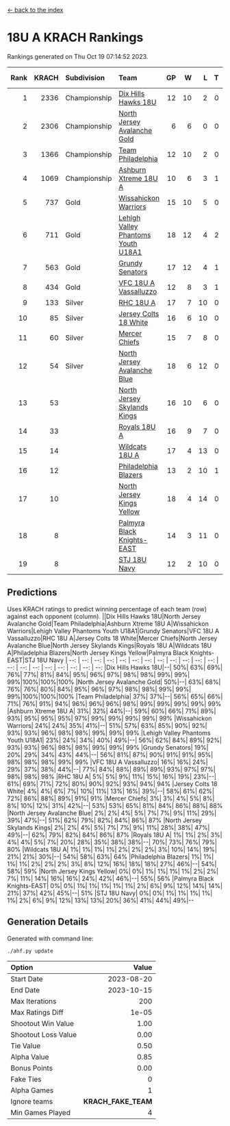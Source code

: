 [<- back to the index](readme.md)
# 18U A KRACH Rankings
Rankings generated on Thu Oct 19 07:14:52 2023.

Rank|KRACH|Subdivision|Team|GP|W|L|T|OTW|OTL|SoS|Exp Wins|Win Diff
---:|---:|:---|:---|---:|---:|---:|---:|---:|---:|---:|---:|---:
1|2336|Championship|[Dix Hills Hawks 18U](https://gamesheetstats.com/seasons/3659/teams/140731/schedule)|12|10|2|0|1|0|540|10.9|0.0
2|2306|Championship|[North Jersey Avalanche Gold](https://gamesheetstats.com/seasons/3659/teams/140737/schedule)|6|6|0|0|0|0|51|6.8|-0.0
3|1366|Championship|[Team Philadelphia](https://gamesheetstats.com/seasons/3659/teams/140745/schedule)|12|10|2|0|0|0|486|10.9|0.0
4|1069|Championship|[Ashburn Xtreme 18U A](https://gamesheetstats.com/seasons/3659/teams/140730/schedule)|10|6|3|1|1|0|675|7.4|0.0
5|737|Gold|[Wissahickon Warriors](https://gamesheetstats.com/seasons/3659/teams/140748/schedule)|15|10|5|0|0|0|628|10.9|0.0
6|711|Gold|[Lehigh Valley Phantoms Youth U18A1](https://gamesheetstats.com/seasons/3659/teams/140734/schedule)|18|12|4|2|0|0|460|13.9|0.0
7|563|Gold|[Grundy Senators](https://gamesheetstats.com/seasons/3659/teams/140732/schedule)|17|12|4|1|0|0|414|13.4|0.0
8|434|Gold|[VFC 18U A Vassalluzzo](https://gamesheetstats.com/seasons/3659/teams/140746/schedule)|12|8|3|1|2|1|315|9.4|0.0
9|133|Silver|[RHC 18U A](https://gamesheetstats.com/seasons/3659/teams/140742/schedule)|17|7|10|0|0|1|599|7.9|0.0
10|85|Silver|[Jersey Colts 18 White](https://gamesheetstats.com/seasons/3659/teams/140733/schedule)|16|6|10|0|0|2|676|6.9|0.0
11|60|Silver|[Mercer Chiefs](https://gamesheetstats.com/seasons/3659/teams/140735/schedule)|15|7|8|0|0|0|314|7.9|0.0
12|54|Silver|[North Jersey Avalanche Blue](https://gamesheetstats.com/seasons/3659/teams/140736/schedule)|18|6|12|0|0|0|550|6.9|0.0
13|53||[North Jersey Skylands Kings](https://gamesheetstats.com/seasons/3659/teams/140739/schedule)|16|10|6|0|0|1|295|10.9|0.0
14|33||[Royals 18U A](https://gamesheetstats.com/seasons/3659/teams/140743/schedule)|16|9|7|0|1|0|134|9.9|0.0
15|14||[Wildcats 18U A](https://gamesheetstats.com/seasons/3659/teams/140747/schedule)|17|4|13|0|0|1|331|4.9|0.0
16|12||[Philadelphia Blazers](https://gamesheetstats.com/seasons/3659/teams/140741/schedule)|13|2|10|1|0|2|265|3.4|0.0
17|10||[North Jersey Kings Yellow](https://gamesheetstats.com/seasons/3659/teams/140738/schedule)|18|4|14|0|1|0|114|4.9|0.0
18|8||[Palmyra Black Knights-EAST](https://gamesheetstats.com/seasons/3659/teams/140740/schedule)|14|3|11|0|2|0|233|3.9|0.0
19|8||[STJ 18U Navy](https://gamesheetstats.com/seasons/3659/teams/140744/schedule)|12|2|10|0|0|0|275|2.9|0.0

## Predictions
Uses KRACH ratings to predict winning percentage of each team (row) against each opponent (column).
||Dix Hills Hawks 18U|North Jersey Avalanche Gold|Team Philadelphia|Ashburn Xtreme 18U A|Wissahickon Warriors|Lehigh Valley Phantoms Youth U18A1|Grundy Senators|VFC 18U A Vassalluzzo|RHC 18U A|Jersey Colts 18 White|Mercer Chiefs|North Jersey Avalanche Blue|North Jersey Skylands Kings|Royals 18U A|Wildcats 18U A|Philadelphia Blazers|North Jersey Kings Yellow|Palmyra Black Knights-EAST|STJ 18U Navy
| --: | --: | --: | --: | --: | --: | --: | --: | --: | --: | --: | --: | --: | --: | --: | --: | --: | --: | --: | --: 
|Dix Hills Hawks 18U|--| 50%| 63%| 69%| 76%| 77%| 81%| 84%| 95%| 96%| 97%| 98%| 98%| 99%| 99%| 99%|100%|100%|100%
|North Jersey Avalanche Gold| 50%|--| 63%| 68%| 76%| 76%| 80%| 84%| 95%| 96%| 97%| 98%| 98%| 99%| 99%| 99%|100%|100%|100%
|Team Philadelphia| 37%| 37%|--| 56%| 65%| 66%| 71%| 76%| 91%| 94%| 96%| 96%| 96%| 98%| 99%| 99%| 99%| 99%| 99%
|Ashburn Xtreme 18U A| 31%| 32%| 44%|--| 59%| 60%| 66%| 71%| 89%| 93%| 95%| 95%| 95%| 97%| 99%| 99%| 99%| 99%| 99%
|Wissahickon Warriors| 24%| 24%| 35%| 41%|--| 51%| 57%| 63%| 85%| 90%| 92%| 93%| 93%| 96%| 98%| 98%| 99%| 99%| 99%
|Lehigh Valley Phantoms Youth U18A1| 23%| 24%| 34%| 40%| 49%|--| 56%| 62%| 84%| 89%| 92%| 93%| 93%| 96%| 98%| 98%| 99%| 99%| 99%
|Grundy Senators| 19%| 20%| 29%| 34%| 43%| 44%|--| 56%| 81%| 87%| 90%| 91%| 91%| 95%| 98%| 98%| 98%| 99%| 99%
|VFC 18U A Vassalluzzo| 16%| 16%| 24%| 29%| 37%| 38%| 44%|--| 77%| 84%| 88%| 89%| 89%| 93%| 97%| 97%| 98%| 98%| 98%
|RHC 18U A|  5%|  5%|  9%| 11%| 15%| 16%| 19%| 23%|--| 61%| 69%| 71%| 72%| 80%| 90%| 92%| 93%| 94%| 94%
|Jersey Colts 18 White|  4%|  4%|  6%|  7%| 10%| 11%| 13%| 16%| 39%|--| 58%| 61%| 62%| 72%| 86%| 88%| 89%| 91%| 91%
|Mercer Chiefs|  3%|  3%|  4%|  5%|  8%|  8%| 10%| 12%| 31%| 42%|--| 53%| 53%| 65%| 81%| 84%| 86%| 88%| 88%
|North Jersey Avalanche Blue|  2%|  2%|  4%|  5%|  7%|  7%|  9%| 11%| 29%| 39%| 47%|--| 51%| 62%| 79%| 82%| 84%| 86%| 87%
|North Jersey Skylands Kings|  2%|  2%|  4%|  5%|  7%|  7%|  9%| 11%| 28%| 38%| 47%| 49%|--| 62%| 79%| 82%| 84%| 86%| 87%
|Royals 18U A|  1%|  1%|  2%|  3%|  4%|  4%|  5%|  7%| 20%| 28%| 35%| 38%| 38%|--| 70%| 73%| 76%| 79%| 80%
|Wildcats 18U A|  1%|  1%|  1%|  1%|  2%|  2%|  2%|  3%| 10%| 14%| 19%| 21%| 21%| 30%|--| 54%| 58%| 63%| 64%
|Philadelphia Blazers|  1%|  1%|  1%|  1%|  2%|  2%|  2%|  3%|  8%| 12%| 16%| 18%| 18%| 27%| 46%|--| 54%| 58%| 59%
|North Jersey Kings Yellow|  0%|  0%|  1%|  1%|  1%|  1%|  2%|  2%|  7%| 11%| 14%| 16%| 16%| 24%| 42%| 46%|--| 55%| 56%
|Palmyra Black Knights-EAST|  0%|  0%|  1%|  1%|  1%|  1%|  1%|  2%|  6%|  9%| 12%| 14%| 14%| 21%| 37%| 42%| 45%|--| 51%
|STJ 18U Navy|  0%|  0%|  1%|  1%|  1%|  1%|  1%|  2%|  6%|  9%| 12%| 13%| 13%| 20%| 36%| 41%| 44%| 49%|--

## Generation Details

Generated with command line:
```
./ahf.py update
```

| Option | Value |
| :----- | ----: |
| Start Date | 2023-08-20 |
| End Date | 2023-10-15 |
| Max Iterations | 200 |
| Max Ratings Diff | 1e-05 |
| Shootout Win Value | 1.00 |
| Shootout Loss Value | 0.00 |
| Tie Value | 0.50 |
| Alpha Value | 0.85 |
| Bonus Points | 0.00 |
| Fake Ties | 0 |
| Alpha Games | 1 |
| Ignore teams | __KRACH_FAKE_TEAM__ |
| Min Games Played | 4 |

